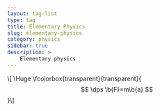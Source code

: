 ```yaml
---
layout: tag-list
type: tag
title: Elementary Physics
slug: elementary-physics
category: physics
sidebar: true
description: >
    Elementary physics
---
```

\\[ \Huge \fcolorbox{transparent}{transparent}{ $$ \dps
\b{F}=m\b{a}
$$ }\\]